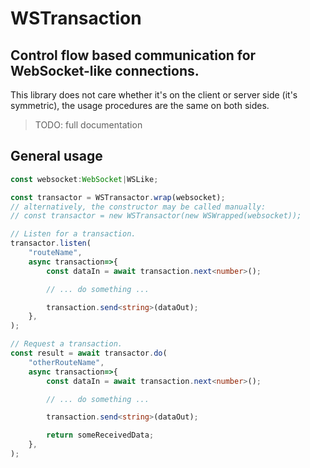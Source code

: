 # WSTransaction

## Control flow based communication for WebSocket-like connections.

This library does not care whether it's on the client or server side (it's symmetric), the usage procedures are the same on both sides.

> TODO: full documentation

## General usage

```typescript
const websocket:WebSocket|WSLike;

const transactor = WSTransactor.wrap(websocket);
// alternatively, the constructor may be called manually:
// const transactor = new WSTransactor(new WSWrapped(websocket));

// Listen for a transaction.
transactor.listen(
    "routeName",
    async transaction=>{
        const dataIn = await transaction.next<number>();

        // ... do something ...

        transaction.send<string>(dataOut);
    },
);

// Request a transaction.
const result = await transactor.do(
    "otherRouteName",
    async transaction=>{
        const dataIn = await transaction.next<number>();

        // ... do something ...

        transaction.send<string>(dataOut);

        return someReceivedData;
    },
);
```